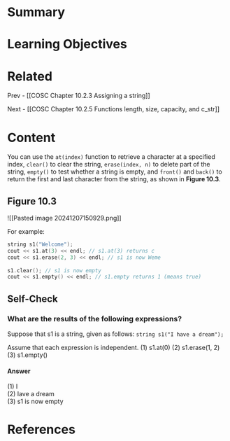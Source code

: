 # Summary

# Learning Objectives

# Related
Prev - [[COSC Chapter 10.2.3 Assigning a string]]

Next - [[COSC Chapter 10.2.5 Functions length, size, capacity, and c_str]]
# Content
You can use the `at(index)` function to retrieve a character at a specified index, `clear()` to clear the string, `erase(index, n)` to delete part of the string, `empty()` to test whether a string is empty, and `front()` and `back()` to return the first and last character from the string, as shown in **Figure 10.3**.

## Figure 10.3
![[Pasted image 20241207150929.png]]

For example:
```cpp
string s1("Welcome"); 
cout << s1.at(3) << endl; // s1.at(3) returns c 
cout << s1.erase(2, 3) << endl; // s1 is now Weme 
 
s1.clear(); // s1 is now empty 
cout << s1.empty() << endl; // s1.empty returns 1 (means true) 
```

## Self-Check
### What are the results of the following expressions?
Suppose that s1 is a string, given as follows:
`string s1("I have a dream");`

Assume that each expression is independent.
(1) s1.at(0)
(2) s1.erase(1, 2)
(3) s1.empty()

#### Answer
(1) I                           
(2) Iave a dream                        
(3) s1 is now empty
# References
